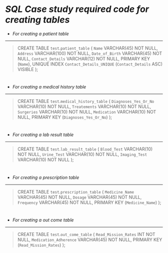 # *SQL Case study required code for creating tables*

+ *For creating a patient table*
---
>CREATE TABLE `test`.`patient_table` (
    `Name` VARCHAR(45) NOT NULL,
    `Address` VARCHAR(100) NOT NULL,
    `Date_of_Birth` VARCHAR(45) NOT NULL,
    `Contact_Details` VARCHAR(12) NOT NULL,
    PRIMARY KEY (`Name`),
    UNIQUE INDEX `Contact_Details_UNIQUE` (`Contact_Details` ASC) VISIBLE
);
#
+ *For creating a medical history table*
---
>CREATE TABLE `test`.`medical_history_table` (
    `Diagnoses_Yes_Or_No` VARCHAR(10) NOT NULL,
    `Treatements` VARCHAR(10) NOT NULL,
    `Surgeries` VARCHAR(10) NOT NULL,
    `Medication` VARCHAR(10) NOT NULL,
    PRIMARY KEY (`Diagnoses_Yes_Or_No`)
);
#
+ *For creating a lab result table*
---
>CREATE TABLE `test`.`lab_result_table` (
    `Blood_Test` VARCHAR(10) NOT NULL,
    `Urine_Test` VARCHAR(10) NOT NULL,
    `Imaging_Test` VARCHAR(10) NOT NULL
);
#
+ *For creating a prescription table*
---
>CREATE TABLE `test`.`prescription_table` (
    `Medicine_Name` VARCHAR(45) NOT NULL,
    `Dosage` VARCHAR(45) NOT NULL,
    `Frequency` VARCHAR(45) NOT NULL,
    PRIMARY KEY (`Medicine_Name`)
);
#
+ *For creating a out come table*
---
>CREATE TABLE `test`.`out_come_table` (
    `Read_Mission_Rates` INT NOT NULL,
    `Medication_Adherence` VARCHAR(45) NOT NULL,
    PRIMARY KEY (`Read_Mission_Rates`)
);
#